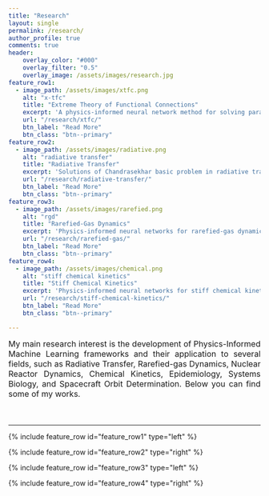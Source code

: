 ```yaml
---
title: "Research"
layout: single
permalink: /research/
author_profile: true
comments: true
header:
    overlay_color: "#000"
    overlay_filter: "0.5"
    overlay_image: /assets/images/research.jpg
feature_row1:
  - image_path: /assets/images/xtfc.png
    alt: "x-tfc"
    title: "Extreme Theory of Functional Connections"
    excerpt: 'A physics-informed neural network method for solving parametric differential equations.'
    url: "/research/xtfc/"
    btn_label: "Read More"
    btn_class: "btn--primary"
feature_row2:
  - image_path: /assets/images/radiative.png
    alt: "radiative transfer"
    title: "Radiative Transfer"
    excerpt: 'Solutions of Chandrasekhar basic problem in radiative transfer via theory of functional connections.'
    url: "/research/radiative-transfer/"
    btn_label: "Read More"
    btn_class: "btn--primary"
feature_row3:
  - image_path: /assets/images/rarefied.png
    alt: "rgd"
    title: "Rarefied-Gas Dynamics"
    excerpt: 'Physics-informed neural networks for rarefied-gas dynamics: Poiseuille, Couette, and thermal creep flows in the BGK approximation.'
    url: "/research/rarefied-gas/"
    btn_label: "Read More"
    btn_class: "btn--primary"
feature_row4:
  - image_path: /assets/images/chemical.png
    alt: "stiff chemical kinetics"
    title: "Stiff Chemical Kinetics"
    excerpt: 'Physics-informed neural networks for stiff chemical kinetics.'
    url: "/research/stiff-chemical-kinetics/"
    btn_label: "Read More"
    btn_class: "btn--primary"

---
```


 <font size="3">
<div style="text-align: justify;"> My main research interest is the development of Physics-Informed Machine Learning frameworks and their application to several fields, such as Radiative Transfer, Rarefied-gas Dynamics, Nuclear Reactor Dynamics, Chemical Kinetics, Epidemiology, Systems Biology, and Spacecraft Orbit Determination. Below you can find some of my works. <p><br></p> </div> </font>

<hr>

{% include feature_row id="feature_row1" type="left" %}

{% include feature_row id="feature_row2" type="right" %}

{% include feature_row id="feature_row3" type="left" %}

{% include feature_row id="feature_row4" type="right" %}
